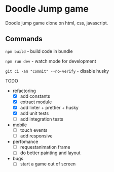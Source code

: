 # Doodle Jump game

Doodle jump game clone on html, css, javascript.

## Commands

`npm build` - build code in bundle

`npm run dev` - watch mode for development

`git ci -am "commit" --no-verify` - disable husky

TODO

- refactoring
  - [x] add constants
  - [x] extract module
  - [x] add linter + prettier + husky
  - [x] add unit tests
  - [ ] add integration tests
- mobile
  - [ ] touch events
  - [ ] add responsive
- perfomance
  - [ ] requestanimation frame
  - [ ] do better painting and layout
- bugs
  - [ ] start a game out of screen

